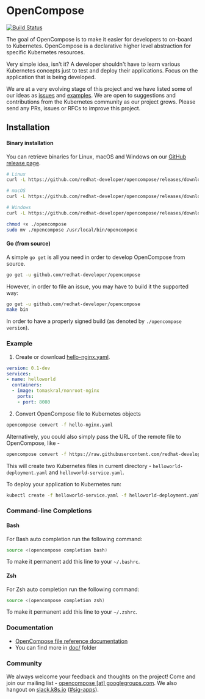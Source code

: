 # OpenCompose

[![Build Status](https://travis-ci.org/redhat-developer/opencompose.svg?branch=master)](https://travis-ci.org/redhat-developer/opencompose)

The goal of OpenCompose is to make it easier for developers to on-board to Kubernetes.
OpenCompose is a declarative higher level abstraction for specific Kubernetes resources.

Very simple idea, isn't it? 
A developer shouldn't have to learn various Kubernetes concepts just to test and deploy their applications.
Focus on the application that is being developed.

We are at a very evolving stage of this project and we have listed some of our ideas as [issues](https://github.com/redhat-developer/opencompose/issues)
and [examples](https://github.com/redhat-developer/opencompose/blob/master/examples/).
We are open to suggestions and contributions from the Kubernetes community as our project grows.
Please send any PRs, issues or RFCs to improve this project.

## Installation

#### Binary installation

You can retrieve binaries for Linux, macOS and Windows on our [GitHub release page](https://github.com/redhat-developer/opencompose/releases).

```sh
# Linux 
curl -L https://github.com/redhat-developer/opencompose/releases/download/v0.2.0/opencompose-linux-amd64 -o opencompose

# macOS
curl -L https://github.com/redhat-developer/opencompose/releases/download/v0.2.0/opencompose-darwin-amd64 -o opencompose

# Windows
curl -L https://github.com/redhat-developer/opencompose/releases/download/v0.2.0/opencompose-windows-amd64.exe -o opencompose.exe

chmod +x ./opencompose
sudo mv ./opencompose /usr/local/bin/opencompose
```

#### Go (from source)

A simple `go get` is all you need in order to develop OpenCompose from source.

```sh
go get -u github.com/redhat-developer/opencompose
```

However, in order to file an issue, you may have to build it the supported way:

```sh
go get -u github.com/redhat-developer/opencompose
make bin
```

In order to have a properly signed build (as denoted by `./opencompose version`).

### Example
1) Create or download [hello-nginx.yaml](https://github.com/redhat-developer/opencompose/blob/master/examples/hello-nginx.yaml).

```yaml
version: 0.1-dev
services:
- name: helloworld
  containers:
  - image: tomaskral/nonroot-nginx
    ports:
    - port: 8080
```

2) Convert OpenCompose file to Kubernetes objects

```sh
opencompose convert -f hello-nginx.yaml
```

Alternatively, you could also simply pass the URL of the remote file to OpenCompose, like -

```sh
opencompose convert -f https://raw.githubusercontent.com/redhat-developer/opencompose/master/examples/hello-nginx.yaml
```

This will create two Kubernetes files in current directory - `helloworld-deployment.yaml` and `helloworld-service.yaml`.

To deploy your application to Kubernetes run:

```sh
kubectl create -f helloworld-service.yaml -f helloworld-deployment.yaml
```


### Command-line Completions
#### Bash
For Bash auto completion run the following command:

```bash
source <(opencompose completion bash)
```

To make it permanent add this line to your `~/.bashrc`.

#### Zsh
For Zsh auto completion run the following command:

```zsh
source <(opencompose completion zsh)
```

To make it permanent add this line to your `~/.zshrc`.

### Documentation
 - [OpenCompose file reference documentation](https://github.com/redhat-developer/opencompose/blob/master/docs/file-reference.md)
 - You can find more in [doc/](https://github.com/redhat-developer/opencompose/tree/master/docs) folder

### Community
We always welcome your feedback and thoughts on the project! Come and join our mailing list - [opencompose [at] googlegroups.com](https://groups.google.com/forum/#!forum/opencompose). We also hangout on [slack.k8s.io](http://slack.k8s.io/) ([#sig-apps](https://kubernetes.slack.com/messages/sig-apps/)).
